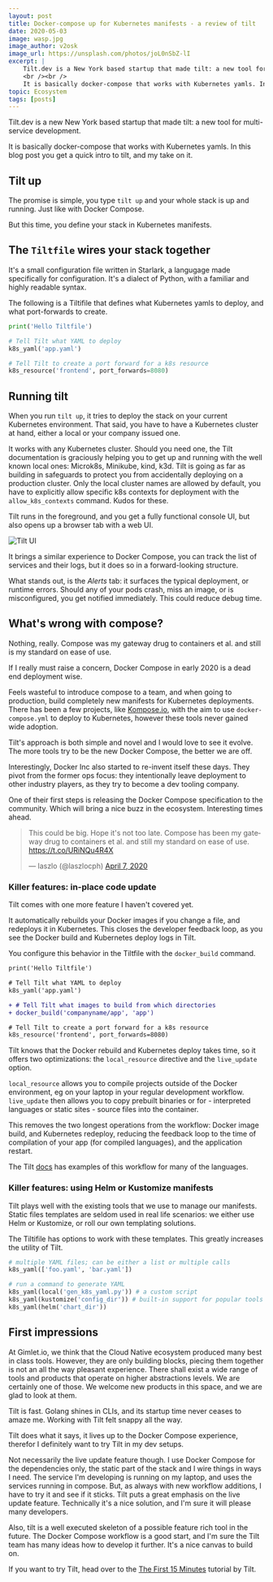 ```yaml
---
layout: post
title: Docker-compose up for Kubernetes manifests - a review of tilt
date: 2020-05-03
image: wasp.jpg
image_author: v2osk
image_url: https://unsplash.com/photos/joL0nSbZ-lI
excerpt: |
    Tilt.dev is a New York based startup that made tilt: a new tool for multi-service development.
    <br /><br />
    It is basically docker-compose that works with Kubernetes yamls. In this blog post you get a quick intro to tilt, and our take on it.
topic: Ecosystem
tags: [posts]
---
```


Tilt.dev is a new New York based startup that made tilt: a new tool for multi-service development.

It is basically docker-compose that works with Kubernetes yamls. In this blog post you get a quick intro to tilt, and my take on it.

## Tilt up

The promise is simple, you type `tilt up` and your whole stack is up and running. Just like with Docker Compose.

But this time, you define your stack in Kubernetes manifests.

## The `Tiltfile` wires your stack together

It's a small configuration file written in Starlark, a langugage made specifically for configuration. It's a dialect of Python, with a familiar and highly readable syntax.

The following is a Tiltifile that defines what Kubernetes yamls to deploy, and what port-forwards to create.

``` py
print('Hello Tiltfile')

# Tell Tilt what YAML to deploy
k8s_yaml('app.yaml')

# Tell Tilt to create a port forward for a k8s resource
k8s_resource('frontend', port_forwards=8080)
```

## Running tilt

When you run `tilt up`, it tries to deploy the stack on your current Kubernetes environment. 
That said, you have to have a Kubernetes cluster at hand, either a local or your company issued one. 


It works with any Kubernetes cluster. Should you need one, the Tilt documentation is graciously helping you to get up and running with the well known local ones: Microk8s, Minikube, kind, k3d. 
Tilt is going as far as building in safeguards to protect you from accidentally deploying on a production cluster. Only the local cluster names are allowed by default, you have to explicitly allow specific k8s contexts for deployment with the `allow_k8s_contexts` command. 
Kudos for these.

Tilt runs in the foreground, and you get a fully functional console UI, but also opens up a browser tab with a web UI.

![Tilt UI](/tilt.png)

It brings a similar experience to Docker Compose, you can track the list of services and their logs, but it does so in a forward-looking structure.

What stands out, is the *Alerts* tab: it surfaces the typical deployment, or runtime errors. Should any of your pods crash, miss an image, or is misconfigured, you get notified immediately. This could reduce debug time.

## What's wrong with compose?

Nothing, really. Compose was my gateway drug to containers et al. and still is my standard on ease of use.

If I really must raise a concern, Docker Compose in early 2020 is a dead end deployment wise.

Feels wasteful to introduce compose to a team, and when going to production, build completely new manifests for Kubernetes deployments.
There has been a few projects, like [Kompose.io](http://kompose.io), with the aim to use `docker-compose.yml` to deploy to Kubernetes, however these tools never gained wide adoption.

Tilt's approach is both simple and novel and I would love to see it evolve. The more tools try to be the new Docker Compose, the better we are off.

Interestingly, Docker Inc also started to re-invent itself these days.
They pivot from the former ops focus: they intentionally leave deployment to other industry players, as they try to become a dev tooling company.

One of their first steps is releasing the Docker Compose specification to the community. Which will bring a nice buzz in the ecosystem. Interesting times ahead.

<blockquote class="twitter-tweet"><p lang="en" dir="ltr">This could be big. Hope it&#39;s not too late. Compose has been my gateway drug to containers et al. and still my standard on ease of use. <a href="https://t.co/URiNQu4R4X">https://t.co/URiNQu4R4X</a></p>&mdash; laszlo (@laszlocph) <a href="https://twitter.com/laszlocph/status/1247515592036409344?ref_src=twsrc%5Etfw">April 7, 2020</a></blockquote> <script async src="https://platform.twitter.com/widgets.js" charset="utf-8"></script> 

### Killer features: in-place code update

Tilt comes with one more feature I haven't covered yet.

It automatically rebuilds your Docker images if you change a file, and redeploys it in Kubernetes.
This closes the developer feedback loop, as you see the Docker build and Kubernetes deploy logs in Tilt.

You configure this behavior in the Tiltfile with the `docker_build` command.

``` diff
print('Hello Tiltfile')

# Tell Tilt what YAML to deploy
k8s_yaml('app.yaml')

+ # Tell Tilt what images to build from which directories
+ docker_build('companyname/app', 'app')

# Tell Tilt to create a port forward for a k8s resource
k8s_resource('frontend', port_forwards=8080)
```

Tilt knows that the Docker rebuild and Kubernetes deploy takes time, so it offers two optimizations: the `local_resource` directive and the `live_update` option.

`local_resource` allows you to compile projects outside of the Docker environment, eg on your laptop in your regular development workflow.
`live_update` then allows you to copy prebuilt binaries or for - interpreted languages or static sites - source files into the container.

This removes the two longest operations from the workflow: Docker image build, and Kubernetes redeploy, 
reducing the feedback loop to the time of compilation of your app (for compiled languages), and the application restart.

The Tilt <a href="https://docs.tilt.dev/example_go.html" target="_blank">docs</a> has examples of this workflow for many of the languages.

### Killer features: using Helm or Kustomize manifests

Tilt plays well with the existing tools that we use to manage our manifests. Static files templates are seldom used in real life scenarios: we either use Helm or Kustomize, or roll our own templating solutions.

The Tiltifile has options to work with these templates. This greatly increases the utility of Tilt.

``` py
# multiple YAML files; can be either a list or multiple calls
k8s_yaml(['foo.yaml', 'bar.yaml'])

# run a command to generate YAML
k8s_yaml(local('gen_k8s_yaml.py')) # a custom script
k8s_yaml(kustomize('config_dir')) # built-in support for popular tools
k8s_yaml(helm('chart_dir'))
```

## First impressions

At Gimlet.io, we think that the Cloud Native ecosystem produced many best in class tools. However, they are only building blocks, piecing them together is not an all the way pleasant experience. 
There shall exist a wide range of tools and products that operate on higher abstractions levels. We are certainly one of those.
We welcome new products in this space, and we are glad to look at them.

Tilt is fast. Golang shines in CLIs, and its startup time never ceases to amaze me. Working with Tilt felt snappy all the way.

Tilt does what it says, it lives up to the Docker Compose experience, therefor I definitely want to try Tilt in my dev setups.

Not necessarily the live update feature though. I use Docker Compose for the dependencies only, the static part of the stack and I wire things in ways I need.
The service I'm developing is running on my laptop, and uses the services running in compose. But, as always with new workflow additions, I have to try it and see if it sticks.
Tilt puts a great emphasis on the live update feature. Technically it's a nice solution, and I'm sure it will please many developers.

Also, tilt is a well executed skeleton of a possible feature rich tool in the future. The Docker Compose workflow is a good start, and I'm sure the Tilt team has many ideas how to develop it further.
It's a nice canvas to build on.

If you want to try Tilt, head over to the <a href="https://docs.tilt.dev/tutorial.html" target="_blank">The First 15 Minutes</a> tutorial by Tilt.
